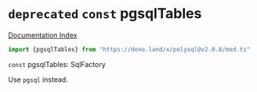 # `deprecated` `const` pgsqlTables

[Documentation Index](../README.md)

```ts
import {pgsqlTables} from "https://deno.land/x/polysql@v2.0.8/mod.ts"
```

`const` pgsqlTables: SqlFactory

Use `pgsql` instead.

